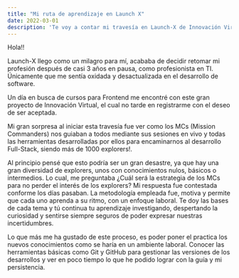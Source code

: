 ```yaml
---
title: "Mi ruta de aprendizaje en Launch X"
date: 2022-03-01
description: 'Te voy a contar mi travesía en Launch-X de Innovación Virtual'
---
```

Hola!!

Launch-X llego como un milagro para mí, acababa de decidir retomar mi profesión después de casi 3 años en pausa, como profesionista en TI. Únicamente que me sentía oxidada y desactualizada en el desarrollo de software.

Un día en busca de cursos para Frontend me encontré con este gran proyecto de Innovación Virtual, el cual no tarde en registrarme con el deseo de ser aceptada.

Mi gran sorpresa al iniciar esta travesía fue ver como los MCs (Mission Commanders) nos guiaban a todos mediante sus sesiones en vivo y todas las herramientas desarrolladas por ellos para encaminarnos al desarrollo Full-Stack, siendo más de 1000 explorers!.

Al principio pensé que esto podría ser un gran desastre, ya que hay una gran diversidad de explorers, unos con conocimientos nulos, básicos o intermedios. Lo cual, me preguntaba ¿Cuál será la estrategia de los MCs para no perder el interés de los explorers? Mi respuesta fue contestada conforme los días pasaban. La metodología empleada fue, motiva y permite que cada uno aprenda a su ritmo, con un enfoque laboral. Te doy las bases de cada tema y tú continua tu aprendizaje investigando, despertando la curiosidad y sentirse siempre seguros de poder expresar nuestras incertidumbres.

Lo que más me ha gustado de este proceso, es poder poner el practica los nuevos conocimientos como se haría en un ambiente laboral. Conocer las herramientas básicas como Git y GitHub para gestionar las versiones de los desarrollos y ver en poco tiempo lo que he podido lograr con la guía y mi persistencia.



